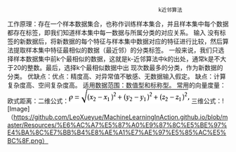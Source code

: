                                                     k近邻算法
工作原理：存在一个样本数据集合，也称作训练样本集合，并且样本集中每个数据都存在标签，即我们知道样本集中每一数据与所属分类的对应关系。 输入
        没有标签的新数据后，将新数据的每个特征与样本集中数据对应的特征进行比较，然后算法提取样本集中特征最相似的数据（最近邻）的分类标签。
        一般来说，我们只选择样本数据集中前k个最相似的数据，这就是k-近邻算法中k的出处，通常k是不大于20的整数。最后，选择k个最相似数据中出
        现次数最多的分类，作为新数据的分类。
优缺点：优点：精度高、对异常值不敏感、无数据输入假定。
       缺点：计算复杂度高、空间复杂度高。
       适用数据范围：数值型和标称型。
常用的向量度量：欧式距离：二维公式：![Image](https://github.com/LeoXueyue/MachineLearningInAction.github.io/blob/master/Resources/%E6%AC%A7%E5%87%A0%E9%87%8C%E5%BE%97%E4%B8%89%E7%BB%B4%E7%A9%BA%E9%97%B4%E8%AE%A1%E7%AE%97%E5%85%AC%E5%BC%8F.png)
                       三维公式：![Image]（https://github.com/LeoXueyue/MachineLearningInAction.github.io/blob/master/Resources/%E6%AC%A7%E5%87%A0%E9%87%8C%E5%BE%97%E4%BA%8C%E7%BB%B4%E8%AE%A1%E7%AE%97%E5%85%AC%E5%BC%8F.png）
